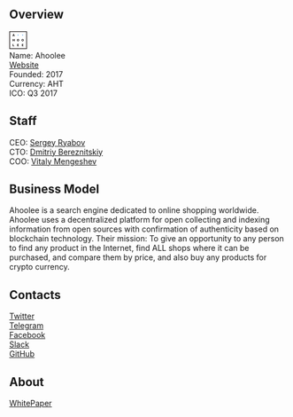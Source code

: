 ## Overview
![logo](../projects/logo/ahoole.png)  
Name: Ahoolee  
[Website](http://ahoolee.io/)  
Founded: 2017  
Currency: AHT  
ICO: Q3 2017
## Staff
CEO: [Sergey Ryabov](../people/sergey_ryabov.md)   
CTO: [Dmitriy Bereznitskiy](../people/dmitriy_bereznitskiy.md)   
COO: [Vitaly Mengeshev](../people/vitaly_mengeshev.md)   
## Business Model
Ahoolee is a search engine dedicated to online shopping worldwide. Ahoolee uses a decentralized platform for open collecting and indexing information from open sources with confirmation of authenticity based on blockchain technology. Their mission: To give an opportunity to any person to find any product in the Internet, find ALL shops where it can be purchased, and compare them by price, and also buy any products for crypto currency.
## Contacts  
[Twitter](https://twitter.com/Ahooleeman)   
[Telegram](https://t.me/ahooleecommunityeng)   
[Facebook](https://www.facebook.com/Ahoolee-1782764428629699/)   
[Slack](https://ahoolee.slack.com/join/shared_invite/MjAwNTIyNDM5NzE4LTE0OTc4NjE3NTEtMTY2Yjk1ZmUzZg)   
[GitHub](https://github.com/ahoolee)   
## About  
[WhitePaper](https://drive.google.com/file/d/0Bz8GOnrPq_i-SGk5a1Jxbld2TGs/view)  
